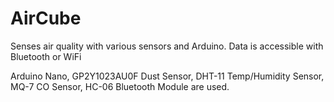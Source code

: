 # AirCube
Senses air quality with various sensors and Arduino. Data is accessible with Bluetooth or WiFi 

Arduino Nano, GP2Y1023AU0F Dust Sensor, DHT-11 Temp/Humidity Sensor, MQ-7 CO Sensor, HC-06 Bluetooth Module are used.
